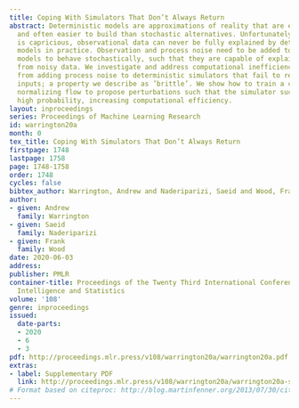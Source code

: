```yaml
---
title: Coping With Simulators That Don’t Always Return
abstract: Deterministic models are approximations of reality that are easy to interpret
  and often easier to build than stochastic alternatives. Unfortunately, as nature
  is capricious, observational data can never be fully explained by deterministic
  models in practice. Observation and process noise need to be added to adapt deterministic
  models to behave stochastically, such that they are capable of explaining and extrapolating
  from noisy data. We investigate and address computational inefficiencies that arise
  from adding process noise to deterministic simulators that fail to return for certain
  inputs; a property we describe as ’brittle’. We show how to train a conditional
  normalizing flow to propose perturbations such that the simulator succeeds with
  high probability, increasing computational efficiency.
layout: inproceedings
series: Proceedings of Machine Learning Research
id: warrington20a
month: 0
tex_title: Coping With Simulators That Don’t Always Return
firstpage: 1748
lastpage: 1758
page: 1748-1758
order: 1748
cycles: false
bibtex_author: Warrington, Andrew and Naderiparizi, Saeid and Wood, Frank
author:
- given: Andrew
  family: Warrington
- given: Saeid
  family: Naderiparizi
- given: Frank
  family: Wood
date: 2020-06-03
address: 
publisher: PMLR
container-title: Proceedings of the Twenty Third International Conference on Artificial
  Intelligence and Statistics
volume: '108'
genre: inproceedings
issued:
  date-parts:
  - 2020
  - 6
  - 3
pdf: http://proceedings.mlr.press/v108/warrington20a/warrington20a.pdf
extras:
- label: Supplementary PDF
  link: http://proceedings.mlr.press/v108/warrington20a/warrington20a-supp.pdf
# Format based on citeproc: http://blog.martinfenner.org/2013/07/30/citeproc-yaml-for-bibliographies/
---
```

